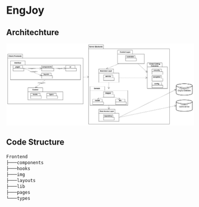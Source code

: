 # EngJoy

## Architechture
![Diagram](/docs/diagram.png)

## Code Structure
```
Frontend
├───components
├───hooks
├───img
├───layouts
├───lib
├───pages
└───types
```
